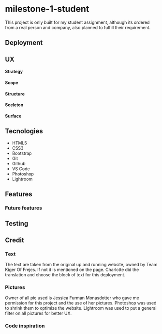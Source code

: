 # milestone-1-student

This project is only built for my student assignment, 
although its ordered from a real person and company, also planned to fulfill their requirement.

## Deployment

## UX 
  #### Strategy
  
  #### Scope
  
  #### Structure
  
  #### Sceleton
  
  #### Surface


## Tecnologies
  - HTML5
  - CSS3
  - Bootstrap
  - Git
  - Github
  - VS Code
  - Photoshop
  - Lightroom 
  
## Features

### Future features

## Testing 

## Credit
### Text 
The text are taken from the original up and running website, owned by Team Kiger Of Frejes. If not it is mentioned on the page.
Charlotte did the translation and choose the block of text for this deployment.

### Pictures
Owner of all pic used is Jessica Furman Monasdotter who gave me permission for this project and the use of her pictures.
Photoshop was used to shrink them to optimize the website. 
Lightroom was used to put a general filter on all pictures for better UX.

### Code inspiration 
